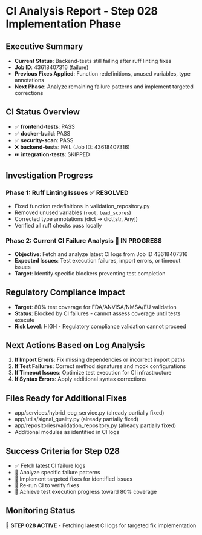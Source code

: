 # CI Analysis Report - Step 028 Implementation Phase

## Executive Summary
- **Current Status**: Backend-tests still failing after ruff linting fixes
- **Job ID**: 43618407316 (failure)
- **Previous Fixes Applied**: Function redefinitions, unused variables, type annotations
- **Next Phase**: Analyze remaining failure patterns and implement targeted corrections

## CI Status Overview
- ✅ **frontend-tests**: PASS
- ✅ **docker-build**: PASS  
- ✅ **security-scan**: PASS
- ❌ **backend-tests**: FAIL (Job ID: 43618407316)
- ⏭️ **integration-tests**: SKIPPED

## Investigation Progress
### Phase 1: Ruff Linting Issues ✅ RESOLVED
- Fixed function redefinitions in validation_repository.py
- Removed unused variables (`root`, `lead_scores`)
- Corrected type annotations (dict → dict[str, Any])
- Verified all ruff checks pass locally

### Phase 2: Current CI Failure Analysis 🔄 IN PROGRESS
- **Objective**: Fetch and analyze latest CI logs from Job ID 43618407316
- **Expected Issues**: Test execution failures, import errors, or timeout issues
- **Target**: Identify specific blockers preventing test completion

## Regulatory Compliance Impact
- **Target**: 80% test coverage for FDA/ANVISA/NMSA/EU validation
- **Status**: Blocked by CI failures - cannot assess coverage until tests execute
- **Risk Level**: HIGH - Regulatory compliance validation cannot proceed

## Next Actions Based on Log Analysis
1. **If Import Errors**: Fix missing dependencies or incorrect import paths
2. **If Test Failures**: Correct method signatures and mock configurations  
3. **If Timeout Issues**: Optimize test execution for CI infrastructure
4. **If Syntax Errors**: Apply additional syntax corrections

## Files Ready for Additional Fixes
- app/services/hybrid_ecg_service.py (already partially fixed)
- app/utils/signal_quality.py (already partially fixed)
- app/repositories/validation_repository.py (already partially fixed)
- Additional modules as identified in CI logs

## Success Criteria for Step 028
- ✅ Fetch latest CI failure logs
- 🔄 Analyze specific failure patterns
- 🔄 Implement targeted fixes for identified issues
- 🔄 Re-run CI to verify fixes
- 🔄 Achieve test execution progress toward 80% coverage

## Monitoring Status
🔄 **STEP 028 ACTIVE** - Fetching latest CI logs for targeted fix implementation
